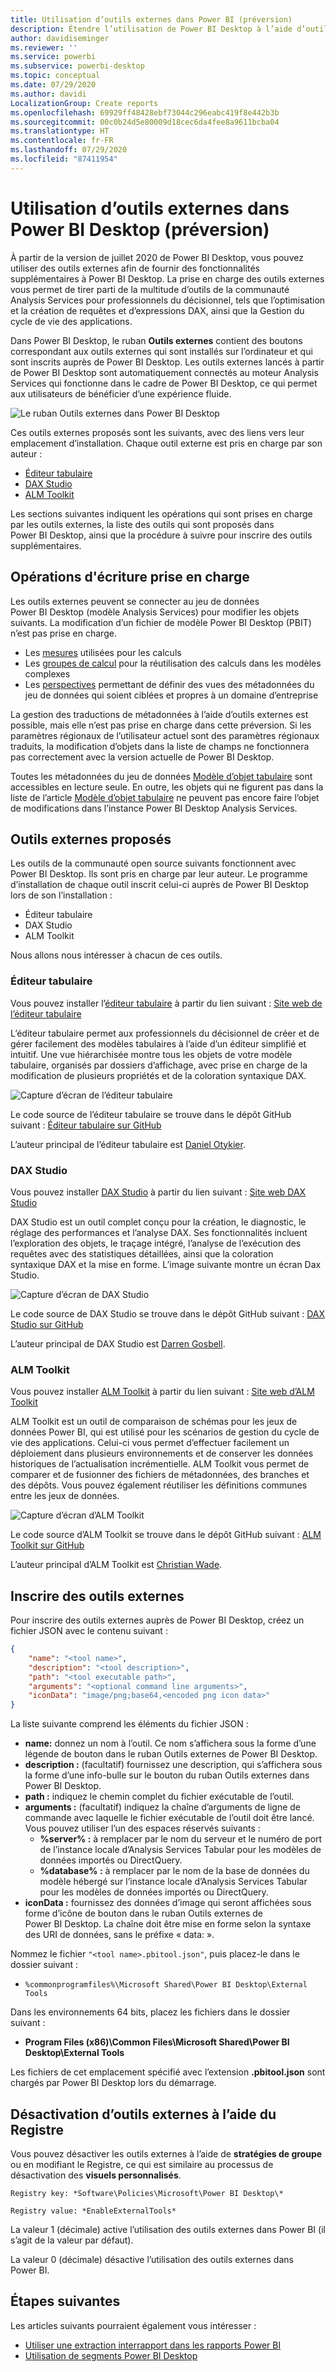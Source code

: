 ```yaml
---
title: Utilisation d’outils externes dans Power BI (préversion)
description: Étendre l’utilisation de Power BI Desktop à l’aide d’outils externes
author: davidiseminger
ms.reviewer: ''
ms.service: powerbi
ms.subservice: powerbi-desktop
ms.topic: conceptual
ms.date: 07/29/2020
ms.author: davidi
LocalizationGroup: Create reports
ms.openlocfilehash: 69929ff48428ebf73044c296eabc419f8e442b3b
ms.sourcegitcommit: 00c0b24d5e80009d18cec6da4fee8a9611bcba04
ms.translationtype: HT
ms.contentlocale: fr-FR
ms.lasthandoff: 07/29/2020
ms.locfileid: "87411954"
---
```

# <a name="using-external-tools-in-power-bi-desktop-preview"></a>Utilisation d’outils externes dans Power BI Desktop (préversion)

À partir de la version de juillet 2020 de Power BI Desktop, vous pouvez utiliser des outils externes afin de fournir des fonctionnalités supplémentaires à Power BI Desktop. La prise en charge des outils externes vous permet de tirer parti de la multitude d’outils de la communauté Analysis Services pour professionnels du décisionnel, tels que l’optimisation et la création de requêtes et d’expressions DAX, ainsi que la Gestion du cycle de vie des applications.

Dans Power BI Desktop, le ruban **Outils externes** contient des boutons correspondant aux outils externes qui sont installés sur l’ordinateur et qui sont inscrits auprès de Power BI Desktop. Les outils externes lancés à partir de Power BI Desktop sont automatiquement connectés au moteur Analysis Services qui fonctionne dans le cadre de Power BI Desktop, ce qui permet aux utilisateurs de bénéficier d’une expérience fluide.

![Le ruban Outils externes dans Power BI Desktop](media/desktop-external-tools/desktop-external-tools-01.png)

Ces outils externes proposés sont les suivants, avec des liens vers leur emplacement d’installation. Chaque outil externe est pris en charge par son auteur :

* [Éditeur tabulaire](https://tabulareditor.com/)
* [DAX Studio](https://daxstudio.org)
* [ALM Toolkit](http://alm-toolkit.com)


Les sections suivantes indiquent les opérations qui sont prises en charge par les outils externes, la liste des outils qui sont proposés dans Power BI Desktop, ainsi que la procédure à suivre pour inscrire des outils supplémentaires.

## <a name="supported-write-operations"></a>Opérations d'écriture prise en charge

Les outils externes peuvent se connecter au jeu de données Power BI Desktop (modèle Analysis Services) pour modifier les objets suivants. La modification d’un fichier de modèle Power BI Desktop (PBIT) n’est pas prise en charge.

* Les [mesures](https://docs.microsoft.com/analysis-services/tabular-models/measures-ssas-tabular) utilisées pour les calculs
* Les [groupes de calcul](https://docs.microsoft.com/analysis-services/tabular-models/calculation-groups) pour la réutilisation des calculs dans les modèles complexes
* Les [perspectives](https://docs.microsoft.com/analysis-services/tabular-models/perspectives-ssas-tabular) permettant de définir des vues des métadonnées du jeu de données qui soient ciblées et propres à un domaine d’entreprise

La gestion des traductions de métadonnées à l’aide d’outils externes est possible, mais elle n’est pas prise en charge dans cette préversion. Si les paramètres régionaux de l’utilisateur actuel sont des paramètres régionaux traduits, la modification d’objets dans la liste de champs ne fonctionnera pas correctement avec la version actuelle de Power BI Desktop. 

Toutes les métadonnées du jeu de données [Modèle d’objet tabulaire](https://docs.microsoft.com/analysis-services/tom/introduction-to-the-tabular-object-model-tom-in-analysis-services-amo) sont accessibles en lecture seule. En outre, les objets qui ne figurent pas dans la liste de l’article [Modèle d’objet tabulaire](https://docs.microsoft.com/analysis-services/tom/introduction-to-the-tabular-object-model-tom-in-analysis-services-amo) ne peuvent pas encore faire l’objet de modifications dans l’instance Power BI Desktop Analysis Services.


## <a name="featured-external-tools"></a>Outils externes proposés

Les outils de la communauté open source suivants fonctionnent avec Power BI Desktop. Ils sont pris en charge par leur auteur. Le programme d’installation de chaque outil inscrit celui-ci auprès de Power BI Desktop lors de son l’installation :

* Éditeur tabulaire
* DAX Studio
* ALM Toolkit

Nous allons nous intéresser à chacun de ces outils.

### <a name="tabular-editor"></a>Éditeur tabulaire

Vous pouvez installer l’[éditeur tabulaire](https://tabulareditor.com/) à partir du lien suivant : [Site web de l’éditeur tabulaire](https://tabulareditor.com/)

L’éditeur tabulaire permet aux professionnels du décisionnel de créer et de gérer facilement des modèles tabulaires à l’aide d’un éditeur simplifié et intuitif. Une vue hiérarchisée montre tous les objets de votre modèle tabulaire, organisés par dossiers d’affichage, avec prise en charge de la modification de plusieurs propriétés et de la coloration syntaxique DAX.

![Capture d’écran de l’éditeur tabulaire](media/desktop-external-tools/desktop-external-tools-02.png)

Le code source de l’éditeur tabulaire se trouve dans le dépôt GitHub suivant : [Éditeur tabulaire sur GitHub](https://github.com/otykier/TabularEditor)

L’auteur principal de l’éditeur tabulaire est [Daniel Otykier](https://www.linkedin.com/in/daniel-otykier-2231876).


### <a name="dax-studio"></a>DAX Studio

Vous pouvez installer [DAX Studio](https://daxstudio.org) à partir du lien suivant : [Site web DAX Studio](https://daxstudio.org)

DAX Studio est un outil complet conçu pour la création, le diagnostic, le réglage des performances et l’analyse DAX. Ses fonctionnalités incluent l’exploration des objets, le traçage intégré, l’analyse de l’exécution des requêtes avec des statistiques détaillées, ainsi que la coloration syntaxique DAX et la mise en forme. L’image suivante montre un écran Dax Studio. 

![Capture d’écran de DAX Studio](media/desktop-external-tools/desktop-external-tools-03.png)

Le code source de DAX Studio se trouve dans le dépôt GitHub suivant : [DAX Studio sur GitHub](https://github.com/DaxStudio/DaxStudio)

L’auteur principal de DAX Studio est [Darren Gosbell](https://www.linkedin.com/in/darrengosbell).

### <a name="alm-toolkit"></a>ALM Toolkit

Vous pouvez installer [ALM Toolkit](http://alm-toolkit.com) à partir du lien suivant : [Site web d’ALM Toolkit](http://alm-toolkit.com)

ALM Toolkit est un outil de comparaison de schémas pour les jeux de données Power BI, qui est utilisé pour les scénarios de gestion du cycle de vie des applications. Celui-ci vous permet d’effectuer facilement un déploiement dans plusieurs environnements et de conserver les données historiques de l’actualisation incrémentielle. ALM Toolkit vous permet de comparer et de fusionner des fichiers de métadonnées, des branches et des dépôts. Vous pouvez également réutiliser les définitions communes entre les jeux de données.

![Capture d’écran d’ALM Toolkit](media/desktop-external-tools/desktop-external-tools-04.png)

Le code source d’ALM Toolkit se trouve dans le dépôt GitHub suivant : [ALM Toolkit sur GitHub](https://github.com/microsoft/analysis-services)

L’auteur principal d’ALM Toolkit est [Christian Wade](https://www.linkedin.com/in/christianwade1).


## <a name="how-to-register-external-tools"></a>Inscrire des outils externes

Pour inscrire des outils externes auprès de Power BI Desktop, créez un fichier JSON avec le contenu suivant :

```json
{
    "name": "<tool name>",
    "description": "<tool description>",
    "path": "<tool executable path>",
    "arguments": "<optional command line arguments>",
    "iconData": "image/png;base64,<encoded png icon data>"
}
```

La liste suivante comprend les éléments du fichier JSON :
 
* **name:** donnez un nom à l’outil. Ce nom s’affichera sous la forme d’une légende de bouton dans le ruban Outils externes de Power BI Desktop.
* **description :** (facultatif) fournissez une description, qui s’affichera sous la forme d’une info-bulle sur le bouton du ruban Outils externes dans Power BI Desktop.
* **path :** indiquez le chemin complet du fichier exécutable de l’outil.
* **arguments :** (facultatif) indiquez la chaîne d’arguments de ligne de commande avec laquelle le fichier exécutable de l’outil doit être lancé. Vous pouvez utiliser l’un des espaces réservés suivants :
    * **%server% :** à remplacer par le nom du serveur et le numéro de port de l’instance locale d’Analysis Services Tabular pour les modèles de données importés ou DirectQuery.
    * **%database% :** à remplacer par le nom de la base de données du modèle hébergé sur l’instance locale d’Analysis Services Tabular pour les modèles de données importés ou DirectQuery.
* **iconData :** fournissez des données d’image qui seront affichées sous forme d’icône de bouton dans le ruban Outils externes de Power BI Desktop. La chaîne doit être mise en forme selon la syntaxe des URI de données, sans le préfixe « data: ».
 
Nommez le fichier `"<tool name>.pbitool.json"`, puis placez-le dans le dossier suivant :

* `%commonprogramfiles%\Microsoft Shared\Power BI Desktop\External Tools`

Dans les environnements 64 bits, placez les fichiers dans le dossier suivant :

* **Program Files (x86)\Common Files\Microsoft Shared\Power BI Desktop\External Tools**

Les fichiers de cet emplacement spécifié avec l’extension **.pbitool.json** sont chargés par Power BI Desktop lors du démarrage.

## <a name="disabling-external-tools-using-the-registry"></a>Désactivation d’outils externes à l’aide du Registre

Vous pouvez désactiver les outils externes à l’aide de **stratégies de groupe** ou en modifiant le Registre, ce qui est similaire au processus de désactivation des **visuels personnalisés**.

    Registry key: *Software\Policies\Microsoft\Power BI Desktop\*

    Registry value: *EnableExternalTools*

La valeur 1 (décimale) active l’utilisation des outils externes dans Power BI (il s’agit de la valeur par défaut).

La valeur 0 (décimale) désactive l’utilisation des outils externes dans Power BI.


## <a name="next-steps"></a>Étapes suivantes

Les articles suivants pourraient également vous intéresser :

* [Utiliser une extraction interrapport dans les rapports Power BI](desktop-cross-report-drill-through.md)
* [Utilisation de segments Power BI Desktop](../visuals/power-bi-visualization-slicers.md)


